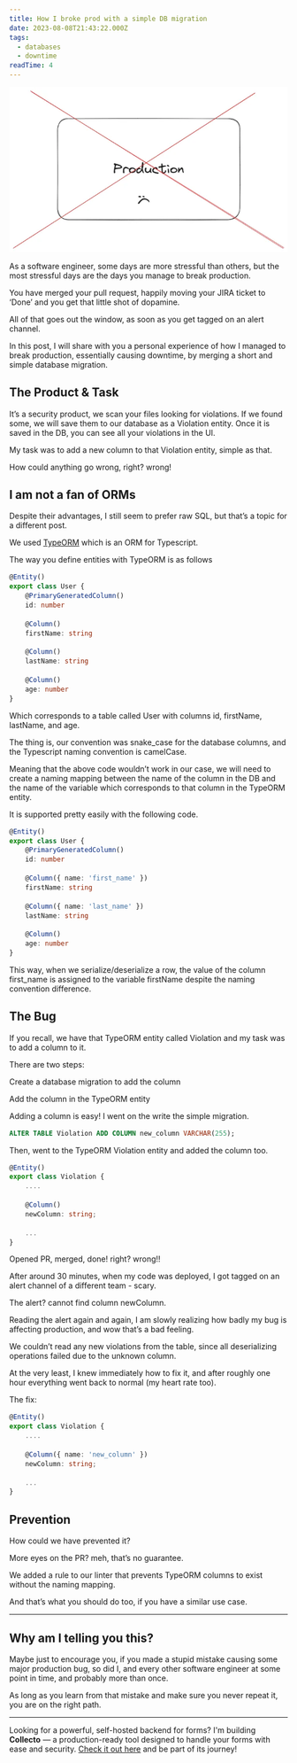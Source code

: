 ```yaml
---
title: How I broke prod with a simple DB migration
date: 2023-08-08T21:43:22.000Z
tags:
  - databases
  - downtime
readTime: 4
---
```


![](../break-prod-with-simple-db-migration/prod-down.webp)

As a software engineer, some days are more stressful than others, but the most stressful days are the days you manage to break production.

You have merged your pull request, happily moving your JIRA ticket to ‘Done’ and you get that little shot of dopamine.

All of that goes out the window, as soon as you get tagged on an alert channel.

In this post, I will share with you a personal experience of how I managed to break production, essentially causing downtime, by merging a short and simple database migration.

## The Product & Task

It’s a security product, we scan your files looking for violations.
If we found some, we will save them to our database as a Violation entity.
Once it is saved in the DB, you can see all your violations in the UI.

My task was to add a new column to that Violation entity, simple as that.

How could anything go wrong, right? wrong!

## I am not a fan of ORMs

Despite their advantages, I still seem to prefer raw SQL, but that’s a topic for a different post.

We used [TypeORM](https://typeorm.io/) which is an ORM for Typescript.

The way you define entities with TypeORM is as follows

```typescript
@Entity()
export class User {
    @PrimaryGeneratedColumn()
    id: number

    @Column()
    firstName: string

    @Column()
    lastName: string

    @Column()
    age: number
}
```

Which corresponds to a table called User with columns id, firstName, lastName, and age.

The thing is, our convention was snake_case for the database columns, and the Typescript naming convention is camelCase.

Meaning that the above code wouldn’t work in our case, we will need to create a naming mapping between the name of the column in the DB and the name of the variable which corresponds to that column in the TypeORM entity.

It is supported pretty easily with the following code.

```typescript
@Entity()
export class User {
    @PrimaryGeneratedColumn()
    id: number

    @Column({ name: 'first_name' })
    firstName: string

    @Column({ name: 'last_name' })
    lastName: string

    @Column()
    age: number
}
```

This way, when we serialize/deserialize a row, the value of the column first_name is assigned to the variable firstName despite the naming convention difference.

## The Bug

If you recall, we have that TypeORM entity called Violation and my task was to add a column to it.

There are two steps:

Create a database migration to add the column

Add the column in the TypeORM entity

Adding a column is easy! I went on the write the simple migration.

```sql
ALTER TABLE Violation ADD COLUMN new_column VARCHAR(255);
```

Then, went to the TypeORM Violation entity and added the column too.

```typescript
@Entity()
export class Violation {
    ....

    @Column()
    newColumn: string;

    ...
}
```

Opened PR, merged, done! right? wrong!!

After around 30 minutes, when my code was deployed, I got tagged on an alert channel of a different team - scary.

The alert? cannot find column newColumn.

Reading the alert again and again, I am slowly realizing how badly my bug is affecting production, and wow that’s a bad feeling.

We couldn’t read any new violations from the table, since all deserializing operations failed due to the unknown column.

At the very least, I knew immediately how to fix it, and after roughly one hour everything went back to normal (my heart rate too).

The fix:

```typescript
@Entity()
export class Violation {
    ....

    @Column({ name: 'new_column' })
    newColumn: string;

    ...
}
```

## Prevention

How could we have prevented it?

More eyes on the PR? meh, that’s no guarantee.

We added a rule to our linter that prevents TypeORM columns to exist without the naming mapping.

And that’s what you should do too, if you have a similar use case.

---

## Why am I telling you this?

Maybe just to encourage you, if you made a stupid mistake causing some major production bug, so did I, and every other software engineer at some point in time, and probably more than once.

As long as you learn from that mistake and make sure you never repeat it, you are on the right path.



<!-- PROMO BLOCK -->
---

Looking for a powerful, self-hosted backend for forms? 
I'm building **Collecto** — a production-ready tool designed to handle your forms with ease and security. [Check it out here](https://github.com/Eliran-Turgeman/Collecto) and be part of its journey!
<!-- END PROMO BLOCK -->



